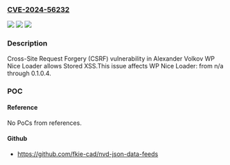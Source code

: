 ### [CVE-2024-56232](https://cve.mitre.org/cgi-bin/cvename.cgi?name=CVE-2024-56232)
![](https://img.shields.io/static/v1?label=Product&message=WP%20Nice%20Loader&color=blue)
![](https://img.shields.io/static/v1?label=Version&message=n%2Fa%3C%3D%200.1.0.4%20&color=brighgreen)
![](https://img.shields.io/static/v1?label=Vulnerability&message=CWE-352%20Cross-Site%20Request%20Forgery%20(CSRF)&color=brighgreen)

### Description

Cross-Site Request Forgery (CSRF) vulnerability in Alexander Volkov WP Nice Loader allows Stored XSS.This issue affects WP Nice Loader: from n/a through 0.1.0.4.

### POC

#### Reference
No PoCs from references.

#### Github
- https://github.com/fkie-cad/nvd-json-data-feeds

